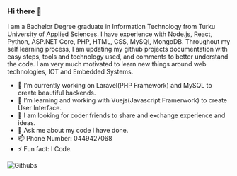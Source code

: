 ### Hi there 👋
I am a Bachelor Degree graduate in Information Technology from Turku University of Applied Sciences.
I have experience with Node.js, React, Python, ASP.NET Core, PHP, HTML, CSS, MySQl, MongoDB.
Throughout my self learning process, I am updating my github projects documentation with easy steps, tools and technology used, and comments to better understand the code.
I am very much motivated to learn new things around web technologies, IOT and Embedded Systems.

- 🔭 I’m currently working on Laravel(PHP Framework) and MySQL to create beautiful backends.
- 🌱 I’m learning and working with Vuejs(Javascript Framerwork) to create User Interface.
- 🤔 I am looking for coder friends to share and exchange experience and ideas.
- 💬 Ask me about my code I have done.
- 📫 Phone Number: 0449427068
- ⚡ Fun fact: I Code.


![Githubs](https://user-images.githubusercontent.com/16445277/164623065-e4ccbf09-22f6-44f7-9d61-42fe54314da8.jpg)
